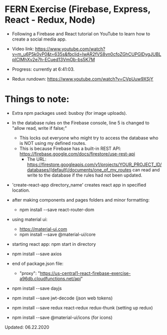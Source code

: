 # FERN Exercise (Firebase, Express, React - Redux, Node)
- Following a Firebase and React tutorial on YouTube to learn how to create a social media app.
- Video link: https://www.youtube.com/watch?v=m_u6P5k0vP0&t=635s&fbclid=IwAR2fVS8vn0cfoZGhCUPGlDygJUBLpIClMhXv2e7h-ECued13VmOb-bs5K7M
- Progress: currently at 6:41:03.

- Redux rundown: https://www.youtube.com/watch?v=CVpUuw9XSjY

# Things to note:
- Extra npm packages used: busboy (for image uploads).
- In the database rules on the Firebase console, line 5 is changed to "allow read, write if false;"
    - This locks out everyone who might try to access the database who is NOT using my defined routes.
    -  This is because Firebase has a built-in REST API: https://firebase.google.com/docs/firestore/use-rest-api
        - The URL: https://firestore.googleapis.com/v1/projects/YOUR_PROJECT_ID/databases/(default)/documents/one_of_my_routes can read and write to the database if the rules had not been updated.

- 'create-react-app directory_name' creates react app in specified location.
- after making components and pages folders and minor formatting:
    - npm install --save react-router-dom
- using material ui: 
    - https://material-ui.com
    - npm install --save @material-ui/core
- starting react app: npm start in directory
- npm install --save axios
- end of package.json file:
    - "proxy": "https://us-central1-react-firebase-exercise-a96db.cloudfunctions.net/api"
- npm install --save dayjs
- npm install --save jwt-decode (json web tokens)
- npm install --save redux react-redux redux-thunk (setting up redux)
- npm install --save @material-ui/icons (for icons)

Updated: 06.22.2020
